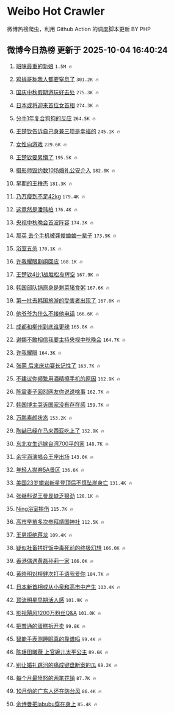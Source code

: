 # Weibo Hot Crawler 



微博热榜爬虫，利用 Github Action 的调度脚本更新 BY PHP 


## 微博今日热榜 更新于 2025-10-04 16:40:24 
1. [班味最重的新娘](https://s.weibo.com/weibo?q=%E7%8F%AD%E5%91%B3%E6%9C%80%E9%87%8D%E7%9A%84%E6%96%B0%E5%A8%98&t=31&band_rank=1&Refer=top) `1.5M 🔥` 

1. [鸡排哥称我人都要窒息了](https://s.weibo.com/weibo?q=%23%E9%B8%A1%E6%8E%92%E5%93%A5%E7%A7%B0%E6%88%91%E4%BA%BA%E9%83%BD%E8%A6%81%E7%AA%92%E6%81%AF%E4%BA%86%23&t=31&band_rank=2&Refer=top) `301.2K 🔥` 

1. [国庆中秋假期游玩好去处](https://s.weibo.com/weibo?q=%23%E5%9B%BD%E5%BA%86%E4%B8%AD%E7%A7%8B%E5%81%87%E6%9C%9F%E6%B8%B8%E7%8E%A9%E5%A5%BD%E5%8E%BB%E5%A4%84%23&t=31&band_rank=3&Refer=top) `275.3K 🔥` 

1. [日本或将迎来首位女首相](https://s.weibo.com/weibo?q=%23%E6%97%A5%E6%9C%AC%E6%88%96%E5%B0%86%E8%BF%8E%E6%9D%A5%E9%A6%96%E4%BD%8D%E5%A5%B3%E9%A6%96%E7%9B%B8%23&t=31&band_rank=4&Refer=top) `274.3K 🔥` 

1. [分手1年复合狗狗的反应](https://s.weibo.com/weibo?q=%E5%88%86%E6%89%8B1%E5%B9%B4%E5%A4%8D%E5%90%88%E7%8B%97%E7%8B%97%E7%9A%84%E5%8F%8D%E5%BA%94&t=31&band_rank=5&Refer=top) `264.5K 🔥` 

1. [王楚钦告诉自己身兼三项是幸福的](https://s.weibo.com/weibo?q=%23%E7%8E%8B%E6%A5%9A%E9%92%A6%E5%91%8A%E8%AF%89%E8%87%AA%E5%B7%B1%E8%BA%AB%E5%85%BC%E4%B8%89%E9%A1%B9%E6%98%AF%E5%B9%B8%E7%A6%8F%E7%9A%84%23&t=31&band_rank=6&Refer=top) `245.1K 🔥` 

1. [女性向游戏](https://s.weibo.com/weibo?q=%E5%A5%B3%E6%80%A7%E5%90%91%E6%B8%B8%E6%88%8F&t=31&band_rank=7&Refer=top) `229.6K 🔥` 

1. [王楚钦要累懵了](https://s.weibo.com/weibo?q=%E7%8E%8B%E6%A5%9A%E9%92%A6%E8%A6%81%E7%B4%AF%E6%87%B5%E4%BA%86&t=31&band_rank=8&Refer=top) `195.5K 🔥` 

1. [摄影师毁约数10场婚礼公安介入](https://s.weibo.com/weibo?q=%23%E6%91%84%E5%BD%B1%E5%B8%88%E6%AF%81%E7%BA%A6%E6%95%B010%E5%9C%BA%E5%A9%9A%E7%A4%BC%E5%85%AC%E5%AE%89%E4%BB%8B%E5%85%A5%23&t=31&band_rank=9&Refer=top) `182.0K 🔥` 

1. [早期的王橹杰](https://s.weibo.com/weibo?q=%E6%97%A9%E6%9C%9F%E7%9A%84%E7%8E%8B%E6%A9%B9%E6%9D%B0&t=31&band_rank=10&Refer=top) `181.3K 🔥` 

1. [乃万瘦到不足42kg](https://s.weibo.com/weibo?q=%23%E4%B9%83%E4%B8%87%E7%98%A6%E5%88%B0%E4%B8%8D%E8%B6%B342kg%23&t=31&band_rank=11&Refer=top) `179.4K 🔥` 

1. [这竟然是潘玮柏](https://s.weibo.com/weibo?q=%E8%BF%99%E7%AB%9F%E7%84%B6%E6%98%AF%E6%BD%98%E7%8E%AE%E6%9F%8F&t=31&band_rank=12&Refer=top) `176.4K 🔥` 

1. [央视中秋晚会首波阵容](https://s.weibo.com/weibo?q=%23%E5%A4%AE%E8%A7%86%E4%B8%AD%E7%A7%8B%E6%99%9A%E4%BC%9A%E9%A6%96%E6%B3%A2%E9%98%B5%E5%AE%B9%23&t=31&band_rank=13&Refer=top) `174.3K 🔥` 

1. [那英 丢个手机被龚俊蛐蛐一辈子](https://s.weibo.com/weibo?q=%E9%82%A3%E8%8B%B1%20%E4%B8%A2%E4%B8%AA%E6%89%8B%E6%9C%BA%E8%A2%AB%E9%BE%9A%E4%BF%8A%E8%9B%90%E8%9B%90%E4%B8%80%E8%BE%88%E5%AD%90&t=31&band_rank=14&Refer=top) `173.9K 🔥` 

1. [浴室五杀](https://s.weibo.com/weibo?q=%E6%B5%B4%E5%AE%A4%E4%BA%94%E6%9D%80&t=31&band_rank=15&Refer=top) `170.1K 🔥` 

1. [许我耀眼剧组回应](https://s.weibo.com/weibo?q=%23%E8%AE%B8%E6%88%91%E8%80%80%E7%9C%BC%E5%89%A7%E7%BB%84%E5%9B%9E%E5%BA%94%23&t=31&band_rank=16&Refer=top) `168.1K 🔥` 

1. [王楚钦4比1战胜松岛辉空](https://s.weibo.com/weibo?q=%23%E7%8E%8B%E6%A5%9A%E9%92%A64%E6%AF%941%E6%88%98%E8%83%9C%E6%9D%BE%E5%B2%9B%E8%BE%89%E7%A9%BA%23&t=31&band_rank=17&Refer=top) `167.9K 🔥` 

1. [韩国部队锅原身是剩菜猪食粥](https://s.weibo.com/weibo?q=%E9%9F%A9%E5%9B%BD%E9%83%A8%E9%98%9F%E9%94%85%E5%8E%9F%E8%BA%AB%E6%98%AF%E5%89%A9%E8%8F%9C%E7%8C%AA%E9%A3%9F%E7%B2%A5&t=31&band_rank=18&Refer=top) `167.6K 🔥` 

1. [第一批去韩国旅游的受害者出现了](https://s.weibo.com/weibo?q=%E7%AC%AC%E4%B8%80%E6%89%B9%E5%8E%BB%E9%9F%A9%E5%9B%BD%E6%97%85%E6%B8%B8%E7%9A%84%E5%8F%97%E5%AE%B3%E8%80%85%E5%87%BA%E7%8E%B0%E4%BA%86&t=31&band_rank=19&Refer=top) `167.0K 🔥` 

1. [他爷爷为什么不接他电话](https://s.weibo.com/weibo?q=%E4%BB%96%E7%88%B7%E7%88%B7%E4%B8%BA%E4%BB%80%E4%B9%88%E4%B8%8D%E6%8E%A5%E4%BB%96%E7%94%B5%E8%AF%9D&t=31&band_rank=20&Refer=top) `166.6K 🔥` 

1. [成都和柳州到底谁更辣](https://s.weibo.com/weibo?q=%23%E6%88%90%E9%83%BD%E5%92%8C%E6%9F%B3%E5%B7%9E%E5%88%B0%E5%BA%95%E8%B0%81%E6%9B%B4%E8%BE%A3%23&t=31&band_rank=21&Refer=top) `165.8K 🔥` 

1. [谢娜不敢相信我要主持央视中秋晚会](https://s.weibo.com/weibo?q=%23%E8%B0%A2%E5%A8%9C%E4%B8%8D%E6%95%A2%E7%9B%B8%E4%BF%A1%E6%88%91%E8%A6%81%E4%B8%BB%E6%8C%81%E5%A4%AE%E8%A7%86%E4%B8%AD%E7%A7%8B%E6%99%9A%E4%BC%9A%23&t=31&band_rank=22&Refer=top) `164.7K 🔥` 

1. [许我耀眼](https://s.weibo.com/weibo?q=%E8%AE%B8%E6%88%91%E8%80%80%E7%9C%BC&t=31&band_rank=23&Refer=top) `164.3K 🔥` 

1. [张萌 后来庆功宴长记性了](https://s.weibo.com/weibo?q=%E5%BC%A0%E8%90%8C%20%E5%90%8E%E6%9D%A5%E5%BA%86%E5%8A%9F%E5%AE%B4%E9%95%BF%E8%AE%B0%E6%80%A7%E4%BA%86&t=31&band_rank=24&Refer=top) `163.7K 🔥` 

1. [不建议你频繁用酒精擦手机的原因](https://s.weibo.com/weibo?q=%23%E4%B8%8D%E5%BB%BA%E8%AE%AE%E4%BD%A0%E9%A2%91%E7%B9%81%E7%94%A8%E9%85%92%E7%B2%BE%E6%93%A6%E6%89%8B%E6%9C%BA%E7%9A%84%E5%8E%9F%E5%9B%A0%23&t=31&band_rank=25&Refer=top) `162.9K 🔥` 

1. [陈震妻子回怼网友你说说啥事](https://s.weibo.com/weibo?q=%23%E9%99%88%E9%9C%87%E5%A6%BB%E5%AD%90%E5%9B%9E%E6%80%BC%E7%BD%91%E5%8F%8B%E4%BD%A0%E8%AF%B4%E8%AF%B4%E5%95%A5%E4%BA%8B%23&t=31&band_rank=26&Refer=top) `162.7K 🔥` 

1. [韩国博主哭诉国家没有存在感](https://s.weibo.com/weibo?q=%E9%9F%A9%E5%9B%BD%E5%8D%9A%E4%B8%BB%E5%93%AD%E8%AF%89%E5%9B%BD%E5%AE%B6%E6%B2%A1%E6%9C%89%E5%AD%98%E5%9C%A8%E6%84%9F&t=31&band_rank=27&Refer=top) `159.7K 🔥` 

1. [万鹏素颜状态](https://s.weibo.com/weibo?q=%E4%B8%87%E9%B9%8F%E7%B4%A0%E9%A2%9C%E7%8A%B6%E6%80%81&t=31&band_rank=28&Refer=top) `153.2K 🔥` 

1. [陶喆已经在马来西亚吃上了](https://s.weibo.com/weibo?q=%E9%99%B6%E5%96%86%E5%B7%B2%E7%BB%8F%E5%9C%A8%E9%A9%AC%E6%9D%A5%E8%A5%BF%E4%BA%9A%E5%90%83%E4%B8%8A%E4%BA%86&t=31&band_rank=29&Refer=top) `152.9K 🔥` 

1. [东北女生远嫁台湾700平的家](https://s.weibo.com/weibo?q=%E4%B8%9C%E5%8C%97%E5%A5%B3%E7%94%9F%E8%BF%9C%E5%AB%81%E5%8F%B0%E6%B9%BE700%E5%B9%B3%E7%9A%84%E5%AE%B6&t=31&band_rank=30&Refer=top) `148.7K 🔥` 

1. [余宇涵演唱会王座出场](https://s.weibo.com/weibo?q=%23%E4%BD%99%E5%AE%87%E6%B6%B5%E6%BC%94%E5%94%B1%E4%BC%9A%E7%8E%8B%E5%BA%A7%E5%87%BA%E5%9C%BA%23&t=31&band_rank=31&Refer=top) `143.0K 🔥` 

1. [年轻人抛弃5A景区](https://s.weibo.com/weibo?q=%23%E5%B9%B4%E8%BD%BB%E4%BA%BA%E6%8A%9B%E5%BC%835A%E6%99%AF%E5%8C%BA%23&t=31&band_rank=32&Refer=top) `136.6K 🔥` 

1. [美国23岁攀岩新星登顶后不慎坠崖身亡](https://s.weibo.com/weibo?q=%23%E7%BE%8E%E5%9B%BD23%E5%B2%81%E6%94%80%E5%B2%A9%E6%96%B0%E6%98%9F%E7%99%BB%E9%A1%B6%E5%90%8E%E4%B8%8D%E6%85%8E%E5%9D%A0%E5%B4%96%E8%BA%AB%E4%BA%A1%23&t=31&band_rank=33&Refer=top) `131.4K 🔥` 

1. [张继科说王曼昱缺乏狠劲](https://s.weibo.com/weibo?q=%E5%BC%A0%E7%BB%A7%E7%A7%91%E8%AF%B4%E7%8E%8B%E6%9B%BC%E6%98%B1%E7%BC%BA%E4%B9%8F%E7%8B%A0%E5%8A%B2&t=31&band_rank=34&Refer=top) `128.1K 🔥` 

1. [Ning浴室摔伤](https://s.weibo.com/weibo?q=Ning%E6%B5%B4%E5%AE%A4%E6%91%94%E4%BC%A4&t=31&band_rank=35&Refer=top) `115.7K 🔥` 

1. [高市早苗多次参拜靖国神社](https://s.weibo.com/weibo?q=%23%E9%AB%98%E5%B8%82%E6%97%A9%E8%8B%97%E5%A4%9A%E6%AC%A1%E5%8F%82%E6%8B%9C%E9%9D%96%E5%9B%BD%E7%A5%9E%E7%A4%BE%23&t=31&band_rank=36&Refer=top) `112.5K 🔥` 

1. [王男拒绝蒋龙](https://s.weibo.com/weibo?q=%E7%8E%8B%E7%94%B7%E6%8B%92%E7%BB%9D%E8%92%8B%E9%BE%99&t=31&band_rank=37&Refer=top) `109.4K 🔥` 

1. [疑似社畜拼好饭中毒死前的终极幻想](https://s.weibo.com/weibo?q=%E7%96%91%E4%BC%BC%E7%A4%BE%E7%95%9C%E6%8B%BC%E5%A5%BD%E9%A5%AD%E4%B8%AD%E6%AF%92%E6%AD%BB%E5%89%8D%E7%9A%84%E7%BB%88%E6%9E%81%E5%B9%BB%E6%83%B3&t=31&band_rank=38&Refer=top) `106.0K 🔥` 

1. [香港偶遇黄磊孙莉一家](https://s.weibo.com/weibo?q=%23%E9%A6%99%E6%B8%AF%E5%81%B6%E9%81%87%E9%BB%84%E7%A3%8A%E5%AD%99%E8%8E%89%E4%B8%80%E5%AE%B6%23&t=31&band_rank=39&Refer=top) `106.0K 🔥` 

1. [黄晓明对檀健次打手语我爱你](https://s.weibo.com/weibo?q=%23%E9%BB%84%E6%99%93%E6%98%8E%E5%AF%B9%E6%AA%80%E5%81%A5%E6%AC%A1%E6%89%93%E6%89%8B%E8%AF%AD%E6%88%91%E7%88%B1%E4%BD%A0%23&t=31&band_rank=40&Refer=top) `104.7K 🔥` 

1. [日本新首相或从小泉和高市中产生](https://s.weibo.com/weibo?q=%23%E6%97%A5%E6%9C%AC%E6%96%B0%E9%A6%96%E7%9B%B8%E6%88%96%E4%BB%8E%E5%B0%8F%E6%B3%89%E5%92%8C%E9%AB%98%E5%B8%82%E4%B8%AD%E4%BA%A7%E7%94%9F%23&t=31&band_rank=41&Refer=top) `103.4K 🔥` 

1. [顶流明星早期活人感](https://s.weibo.com/weibo?q=%E9%A1%B6%E6%B5%81%E6%98%8E%E6%98%9F%E6%97%A9%E6%9C%9F%E6%B4%BB%E4%BA%BA%E6%84%9F&t=31&band_rank=42&Refer=top) `101.9K 🔥` 

1. [影视飓风1200万粉丝Q&A](https://s.weibo.com/weibo?q=%E5%BD%B1%E8%A7%86%E9%A3%93%E9%A3%8E1200%E4%B8%87%E7%B2%89%E4%B8%9DQ%26A&t=31&band_rank=43&Refer=top) `101.0K 🔥` 

1. [把普通的蛋糕拆开卖](https://s.weibo.com/weibo?q=%E6%8A%8A%E6%99%AE%E9%80%9A%E7%9A%84%E8%9B%8B%E7%B3%95%E6%8B%86%E5%BC%80%E5%8D%96&t=31&band_rank=44&Refer=top) `99.8K 🔥` 

1. [智能手表测睡眠真的靠谱吗](https://s.weibo.com/weibo?q=%23%E6%99%BA%E8%83%BD%E6%89%8B%E8%A1%A8%E6%B5%8B%E7%9D%A1%E7%9C%A0%E7%9C%9F%E7%9A%84%E9%9D%A0%E8%B0%B1%E5%90%97%23&t=31&band_rank=45&Refer=top) `99.4K 🔥` 

1. [陈瑶田曦薇 上官婉儿太平公主](https://s.weibo.com/weibo?q=%E9%99%88%E7%91%B6%E7%94%B0%E6%9B%A6%E8%96%87%20%E4%B8%8A%E5%AE%98%E5%A9%89%E5%84%BF%E5%A4%AA%E5%B9%B3%E5%85%AC%E4%B8%BB&t=31&band_rank=46&Refer=top) `89.6K 🔥` 

1. [别让婚礼跳河的痛成键盘断案的瓜](https://s.weibo.com/weibo?q=%23%E5%88%AB%E8%AE%A9%E5%A9%9A%E7%A4%BC%E8%B7%B3%E6%B2%B3%E7%9A%84%E7%97%9B%E6%88%90%E9%94%AE%E7%9B%98%E6%96%AD%E6%A1%88%E7%9A%84%E7%93%9C%23&t=31&band_rank=47&Refer=top) `88.2K 🔥` 

1. [每个月最愤怒的两笔花销](https://s.weibo.com/weibo?q=%E6%AF%8F%E4%B8%AA%E6%9C%88%E6%9C%80%E6%84%A4%E6%80%92%E7%9A%84%E4%B8%A4%E7%AC%94%E8%8A%B1%E9%94%80&t=31&band_rank=48&Refer=top) `87.7K 🔥` 

1. [10月份的广东人还在防台风](https://s.weibo.com/weibo?q=%2310%E6%9C%88%E4%BB%BD%E7%9A%84%E5%B9%BF%E4%B8%9C%E4%BA%BA%E8%BF%98%E5%9C%A8%E9%98%B2%E5%8F%B0%E9%A3%8E%23&t=31&band_rank=49&Refer=top) `86.4K 🔥` 

1. [佘诗曼把labubu穿在身上](https://s.weibo.com/weibo?q=%23%E4%BD%98%E8%AF%97%E6%9B%BC%E6%8A%8Alabubu%E7%A9%BF%E5%9C%A8%E8%BA%AB%E4%B8%8A%23&t=31&band_rank=50&Refer=top) `85.4K 🔥` 

